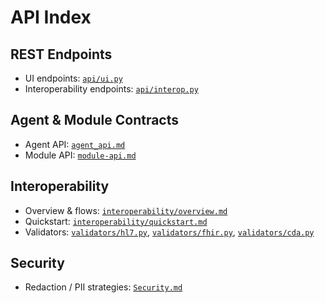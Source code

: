 # API Index

## REST Endpoints
- UI endpoints: [`api/ui.py`](../api/ui.py)
- Interoperability endpoints: [`api/interop.py`](../api/interop.py)

## Agent & Module Contracts
- Agent API: [`agent_api.md`](./agent_api.md)
- Module API: [`module-api.md`](./module-api.md)

## Interoperability
- Overview & flows: [`interoperability/overview.md`](./interoperability/overview.md)
- Quickstart: [`interoperability/quickstart.md`](./interoperability/quickstart.md)
- Validators: [`validators/hl7.py`](../validators/hl7.py), [`validators/fhir.py`](../validators/fhir.py), [`validators/cda.py`](../validators/cda.py)

## Security
- Redaction / PII strategies: [`Security.md`](./Security.md)
